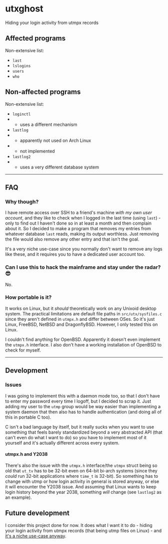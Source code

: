 # utxghost
Hiding your login activity from utmpx records

## Affected programs
Non-extensive list:
- `last`
- `lslogins`
- `users`
- `who`

## Non-affected programs
Non-extensive list:
- `loginctl`
- - uses a different mechanism
- `lastlog`
- - apparently not used on Arch Linux
- - not implemented
- `lastlog2`
- - uses a very different database system

<hr>

## FAQ
### Why though?
I have remote access over SSH to a friend's machine *with my own user account*, and they like to check when I logged in the last time (using `last`) - only to find out I haven't done so in at least a month and then complain about it.
So I decided to make a program that removes my entries from whatever database `last` reads, making its output worthless. Just removing the file would also remove any other entry and that isn't the goal.

It's a very niche use-case since you normally don't want to remove any logs like these, and it requires you to have a dedicated user account too.

### Can I use this to hack the mainframe and stay under the radar? 😎
No.

### How portable is it?
It works on Linux, but it *should* theoretically work on any Unixoid desktop system. The practical limitations are default file paths in `src/utx/sysfiles.c` since they aren't defined in `utmpx.h` and differ between OSes. So it's just Linux, FreeBSD, NetBSD and DragonflyBSD. However, I only tested this on Linux.

I couldn't find anything for OpenBSD. Apparently it doesn't even implement the `utmpx.h` interface. I also don't have a working installation of OpenBSD to check for myself.

<hr>

## Development
### Issues
I was going to implement this with a daemon mode too, so that I don't have to enter my password every time I logoff, but I decided to scrap it. Just adding my user to the `utmp` group would be way easier than implementing a system daemon that then also has to handle authentication (and doing all of this in portable C too).

C isn't a bad language by itself, but it really sucks when you want to use something that feels barely standardized beyond a very abstracted API (that can't even do what I want to do) so you have to implement most of it yourself and it's actually different across every system.

#### utmpx.h and Y2038
There's also the issue with the `utmpx.h` interface/the `utmpx` struct being so old that `ut_tv` has to be 32-bit even on 64-bit bi-arch systems (since they *could* run 32-bit applications where `time_t` is 32-bit). So something has to change with utmp or how login activity in general is stored anyway, or else it will encounter the Y2038 issue. And assuming that Linux wants to keep login history beyond the year 2038, something *will* change (see `lastlog2` as an example).

## Future development
I consider this project done for now. It does what I want it to do - hiding your login activity from utmpx records (that being utmp files on Linux) -  and [it's a niche use-case anyway](#why-though).